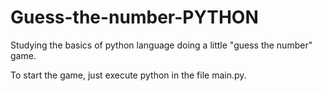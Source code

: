 # Guess-the-number-PYTHON
Studying the basics of python language doing a little "guess the number" game.

To start the game, just execute python in the file main.py.
